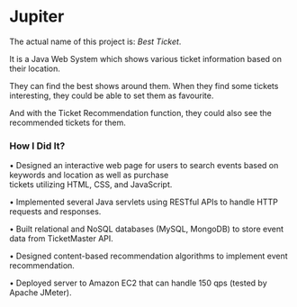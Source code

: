 # Jupiter
The actual name of this project is: _Best Ticket_. 

It is a Java Web System which shows various ticket information based on their location.

They can find the best shows around them. When they find some tickets interesting, they could be able to set them as favourite. 

And with the Ticket Recommendation function, they could also see the recommended tickets for them.



### How I Did It?
• Designed	an	interactive	web	page	for	users	to	search	events	based	on	keywords	and	location	as	well	as	purchase	
tickets	utilizing	HTML,	CSS,	and	JavaScript.

• Implemented	several	Java	servlets using	RESTful	APIs to	handle	HTTP	requests	and	responses.

• Built	relational	and	NoSQL	databases	(MySQL,	MongoDB)	to	store event	data	from	TicketMaster	API.

• Designed	content-based	recommendation	algorithms to	implement event	recommendation.

• Deployed	server	to	Amazon	EC2 that	can	handle	150	qps	(tested	by	Apache	JMeter).
